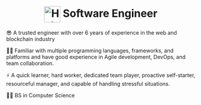 <h1 align="center"><img align="center" width="43" alt="Hi there!" src="https://raw.githubusercontent.com/MartinHeinz/MartinHeinz/master/wave.gif" /> Software Engineer</h1>

😎 A trusted engineer with over 6 years of experience in the web and blockchain industry

👨‍💻 Familiar with multiple programming languages, frameworks, and platforms and have good experience in Agile development, DevOps, and team collaboration.

⚡ A quick learner, hard worker, dedicated team player, proactive self-starter, resourceful manager, and capable of handling stressful situations.

👨‍🎓 BS in Computer Science
